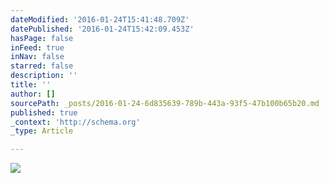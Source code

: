 ```yaml
---
dateModified: '2016-01-24T15:41:48.709Z'
datePublished: '2016-01-24T15:42:09.453Z'
hasPage: false
inFeed: true
inNav: false
starred: false
description: ''
title: ''
author: []
sourcePath: _posts/2016-01-24-6d835639-789b-443a-93f5-47b100b65b20.md
published: true
_context: 'http://schema.org'
_type: Article

---
```

![](https://the-grid-user-content.s3-us-west-2.amazonaws.com/bf01ed9b-96cb-46e9-b4e4-f47439984db1.jpg)